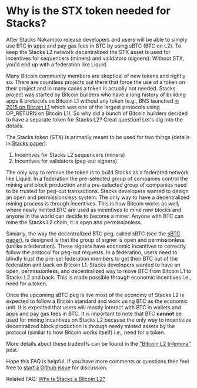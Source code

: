# Why is the STX token needed for Stacks?

After Stacks Nakamoto release developers and users will be able to simply use BTC in apps and pay gas fees in BTC by using sBTC (BTC on L2). To keep the Stacks L2 network decentralized the STX asset is used for incentives for sequencers (miners) and validators (signers). Without STX, you'd end up with a federation like Liquid.

Many Bitcoin community members are skeptical of new tokens and rightly so. There are countless projects out there that force the use of a token on their project and in many cases a token is actually not needed. Stacks project was started by Bitcoin builders who have a long history of building apps & protocols on Bitcoin L1 without any token (e.g., BNS launched [in 2015 on Bitcoin L1](https://twitter.com/muneeb/status/642714729169985537) which was one of the largest protocols using OP_RETURN on Bitcoin L1). So why did a bunch of Bitcoin builders decided to have a separate token for Stacks L2? Great question! Let's dig into the details.

The Stacks token (STX) is primarily meant to be used for two things (details in [Stacks paper](https://stacks.co/stacks.pdf)):

1) Incentives for Stacks L2 sequencers (miners)
2) Incentives for validators (peg-out signers)

The only way to remove the token is to build Stacks as a federated network like Liquid. In a federation the pre-selected group of companies control the mining and block production and a pre-selected group of companies need to be trusted for peg-out transactions. Stacks developers wanted to design an open and permissionsless system. The only way to have a decentralized mining process is through incentives. This is how Bitcoin works as well, where newly minted BTC are used as incentives to mine new blocks and anyone in the world can decide to become a miner. Anyone with BTC can mine the Stacks L2 chain, it is open and permissionless. 

Simiarly, the way the decentralized BTC peg, called sBTC (see the [sBTC paper](https://stacks.co/sbtc.pdf)), is designed is that the group of signer is open and permissionless (unlike a federation). These signers have economic incentives to correctly follow the protocol for peg-out requests. In a federation, users need to blindly trust the pre-set federation members to get their BTC out of the federation and back on Bitcoin L1. Stacks developers wanted to have an open, permissionless, and decentralized way to move BTC from Bitcoin L1 to Stacks L2 and back. This is made possible through economic incentives i.e., need for a token.

Once the upcoming sBTC peg is live most of the economy of Stacks L2 is expected to follow a Bitcoin standard and work using BTC as the economic unit. It is expected that users will mostly interact with BTC in wallets and apps and pay gas fees in BTC. It is important to note that BTC **cannot** be used for mining incentives on Stacks L2 because the only way to incentivize decentralized block production is through newly minted assets by the protocol (similar to how Bitcoin works itself) i.e., need for a token.

More details about these tradeoffs can be found in the ["Bitcoin L2 trilemma"](https://x.com/muneeb/status/1717542872545628394?s=20) post.

Hope this FAQ is helpful. If you have more comments or questions then feel free to [start a Github issue](https://github.com/stacks-network/stacks/issues/new) for discussion.

Related FAQ: [Why is Stacks a Bitcoin L2?](https://github.com/stacks-network/stacks/blob/master/stacks-l2.md)
